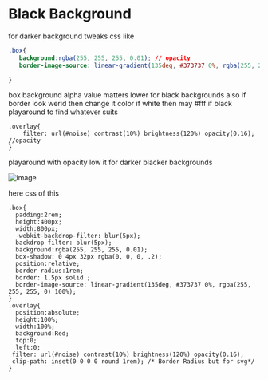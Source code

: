 # Black Background
for darker background
tweaks css like
```css
.box{
   background:rgba(255, 255, 255, 0.01); // opacity
   border-image-source: linear-gradient(135deg, #373737 0%, rgba(255, 255, 255, 0) 100%); // color

}
```
box background alpha value matters lower for black backgrounds
also if border look werid then change it color if white then may #fff if black playaround to find whatever suits

```
.overlay{
    filter: url(#noise) contrast(10%) brightness(120%) opacity(0.16); //opacity
}
```
playaround with opacity low it for darker blacker backgrounds

![image](https://github.com/user-attachments/assets/4a5522ce-7ee2-4d0d-b676-f98cca79f9d7)

here css of this
```
.box{
  padding:2rem;
  height:400px;
  width:800px;
  -webkit-backdrop-filter: blur(5px);
  backdrop-filter: blur(5px);
  background:rgba(255, 255, 255, 0.01);
  box-shadow: 0 4px 32px rgba(0, 0, 0, .2);
  position:relative;
  border-radius:1rem;
  border: 1.5px solid ;
  border-image-source: linear-gradient(135deg, #373737 0%, rgba(255, 255, 255, 0) 100%);
}
.overlay{
  position:absolute;
  height:100%;
  width:100%;
  background:Red;
  top:0;
  left:0;
 filter: url(#noise) contrast(10%) brightness(120%) opacity(0.16);
 clip-path: inset(0 0 0 0 round 1rem); /* Border Radius but for svg*/
}
```
